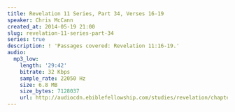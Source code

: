 ```yaml
---
title: Revelation 11 Series, Part 34, Verses 16-19
speaker: Chris McCann
created_at: 2014-05-19 21:00
slug: revelation-11-series-part-34
series: true
description: ! 'Passages covered: Revelation 11:16-19.'
audio:
  mp3_low:
    length: '29:42'
    bitrate: 32 Kbps
    sample_rate: 22050 Hz
    size: 6.8 MB
    size_bytes: 7128037
    url: http://audiocdn.ebiblefellowship.com/studies/revelation/chapter-11/2014.05.19_McCann_-_Revelation_11_Series_Part_34.mp3
---
```


